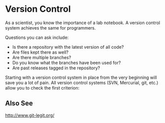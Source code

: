 
# Version Control

As a scientist, you know the importance of a lab notebook. A version control system achieves the same for programmers.

Questions you can ask include:
* Is there a repository with the latest version of all code?
* Are files kept there as well?
* Are there multiple branches?
* Do you know what the branches have been used for?
* Are past releases tagged in the repository?

Starting with a version control system in place from the very beginning will save you a lot of pain. All version control systems (SVN, Mercurial, git, etc.) allow you to check the first criterion:

## Also See

http://www.git-legit.org/

